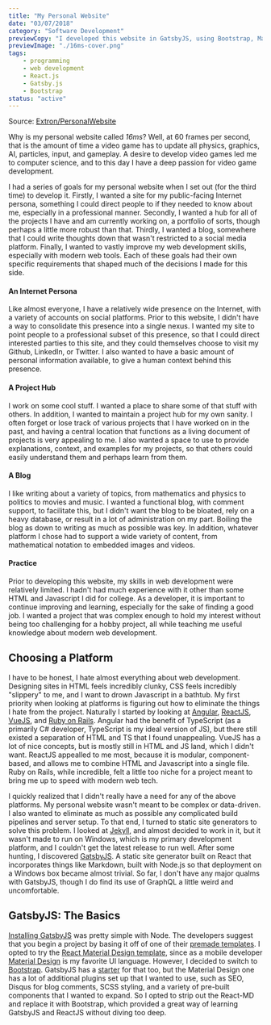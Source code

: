 ```yaml
---
title: "My Personal Website"
date: "03/07/2018"
category: "Software Development"
previewCopy: "I developed this website in GatsbyJS, using Bootstrap, Markdown, Styled-Components, and other various plugins and tools."
previewImage: "./16ms-cover.png"
tags:
    - programming
    - web development
    - React.js
    - Gatsby.js
    - Bootstrap
status: "active"
---
```

Source: [Extron/PersonalWebsite](https://github.com/Extron/PersonalWebsite)

Why is my personal website called _16ms_? Well, at 60 frames per second, that is the amount of time a video game has to update all physics, graphics, AI, particles, input, and gameplay. A desire to develop video games led me to computer science, and to this day I have a deep passion for video game development.

I had a series of goals for my personal website when I set out (for the third time) to develop it. Firstly, I wanted a site for my public-facing Internet persona, something I could direct people to if they needed to know about me, especially in a professional manner. Secondly, I wanted a hub for all of the projects I have and am currently working on, a portfolio of sorts, though perhaps a little more robust than that. Thirdly, I wanted a blog, somewhere that I could write thoughts down that wasn't restricted to a social media platform. Finally, I wanted to vastly improve my web development skills, especially with modern web tools. Each of these goals had their own specific requirements that shaped much of the decisions I made for this side.

#### An Internet Persona
Like almost everyone, I have a relatively wide presence on the Internet, with a variety of accounts on social platforms. Prior to this website, I didn't have a way to consolidate this presence into a single nexus. I wanted my site to point people to a professional subset of this presence, so that I could direct interested parties to this site, and they could themselves choose to visit my Github, LinkedIn, or Twitter. I also wanted to have a basic amount of personal information available, to give a human context behind this presence.

#### A Project Hub
I work on some cool stuff. I wanted a place to share some of that stuff with others. In addition, I wanted to maintain a project hub for my own sanity. I often forget or lose track of various projects that I have worked on in the past, and having a central location that functions as a living document of projects is very appealing to me. I also wanted a space to use to provide explanations, context, and examples for my projects, so that others could easily understand them and perhaps learn from them.

#### A Blog
I like writing about a variety of topics, from mathematics and physics to politics to movies and music. I wanted a functional blog, with comment support, to facilitate this, but I didn't want the blog to be bloated, rely on a heavy database, or result in a lot of administration on my part. Boiling the blog as down to writing as much as possible was key. In addition, whatever platform I chose had to support a wide variety of content, from mathematical notation to embedded images and videos.

#### Practice
Prior to developing this website, my skills in web development were relatively limited. I hadn't had much experience with it other than some HTML and Javascript I did for college. As a developer, it is important to continue improving and learning, especially for the sake of finding a good job. I wanted a project that was complex enough to hold my interest without being too challenging for a hobby project, all while teaching me useful knowledge about modern web development.

## Choosing a Platform
I have to be honest, I hate almost everything about web development. Designing sites in HTML feels incredibly clunky, CSS feels incredibly "slippery" to me, and I want to drown Javascript in a bathtub. My first priority when looking at platforms is figuring out how to eliminate the things I hate from the project. Naturally I started by looking at [Angular](https://angular.io/), [ReactJS](https://reactjs.org/), [VueJS](https://vuejs.org/), and [Ruby on Rails](http://rubyonrails.org/). Angular had the benefit of TypeScript (as a primarily C# developer, TypeScript is my ideal version of JS), but there still existed a separation of HTML and TS that I found unappealing. VueJS has a lot of nice concepts, but is mostly still in HTML and JS land, which I didn't want. ReactJS appealled to me most, because it is modular, component-based, and allows me to combine HTML and Javascript into a single file. Ruby on Rails, while incredible, felt a little too niche for a project meant to bring me up to speed with modern web tech.

I quickly realized that I didn't really have a need for any of the above platforms. My personal website wasn't meant to be complex or data-driven. I also wanted to eliminate as much as possible any complicated build pipelines and server setup. To that end, I turned to static site generators to solve this problem. I looked at [Jekyll](https://jekyllrb.com/), and almost decided to work in it, but it wasn't made to run on Windows, which is my primary development platform, and I couldn't get the latest release to run well. After some hunting, I discovered [GatsbyJS](https://www.gatsbyjs.org/). A static site generator built on React that incorporates things like Markdown, built with Node.js so that deployment on a Windows box became almost trivial. So far, I don't have any major qualms with GatsbyJS, though I do find its use of GraphQL a little weird and uncomfortable.

## GatsbyJS: The Basics
[Installing GatsbyJS](https://www.gatsbyjs.org/docs/) was pretty simple with Node. The developers suggest that you begin a project by basing it off of one of their [premade templates](https://www.gatsbyjs.org/docs/gatsby-starters/). I opted to try the [React Material Design template](https://github.com/Vagr9K/gatsby-material-starter), since as a mobile developer [Material Design](https://material.io/) is my favorite UI language. However, I decided to switch to [Bootstrap](https://getbootstrap.com/). GatsbyJS has a [starter](https://github.com/jaxx2104/gatsby-starter-bootstrap) for that too, but the Material Design one has a lot of additional plugins set up that I wanted to use, such as SEO, Disqus for blog comments, SCSS styling, and a variety of pre-built components that I wanted to expand. So I opted to strip out the React-MD and replace it with Bootstrap, which provided a great way of learning GatsbyJS and ReactJS without diving too deep.
